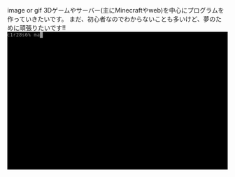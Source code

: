 image or gif
3Dゲームやサーバー(主にMinecraftやweb)を中心にプログラムを作っていきたいです。
まだ、初心者なのでわからないことも多いけど、夢のために頑張りたいです‼
![gif](https://github.com/kotabrog/ft_mini_ls/blob/main/image/ft_mini_ls.gif)
